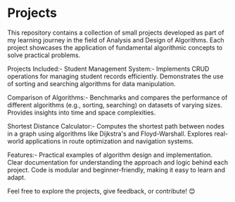 # Projects
This repository contains a collection of small projects developed as part of my learning journey in the field of Analysis and Design of Algorithms. Each project showcases the application of fundamental algorithmic concepts to solve practical problems.

Projects Included:-
Student Management System:-
Implements CRUD operations for managing student records efficiently.
Demonstrates the use of sorting and searching algorithms for data manipulation.

Comparison of Algorithms:-
Benchmarks and compares the performance of different algorithms (e.g., sorting, searching) on datasets of varying sizes.
Provides insights into time and space complexities.

Shortest Distance Calculator:-
Computes the shortest path between nodes in a graph using algorithms like Dijkstra's and Floyd-Warshall.
Explores real-world applications in route optimization and navigation systems.

Features:- 
Practical examples of algorithm design and implementation.
Clear documentation for understanding the approach and logic behind each project.
Code is modular and beginner-friendly, making it easy to learn and adapt.

Feel free to explore the projects, give feedback, or contribute! 😊

